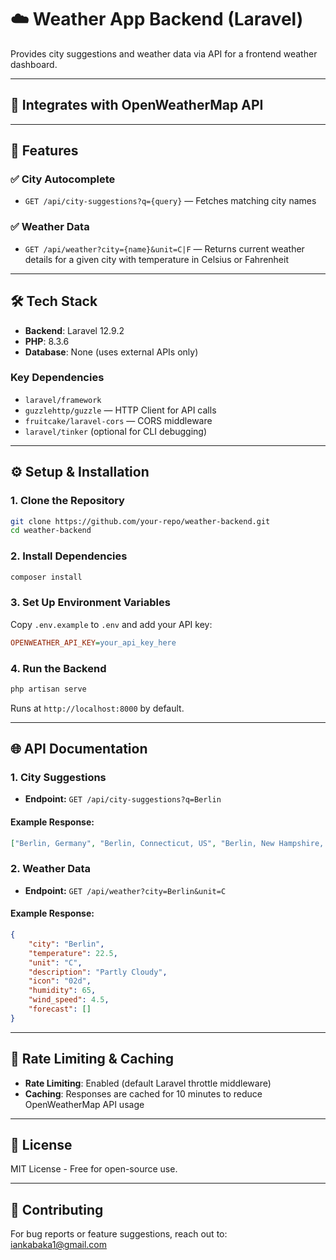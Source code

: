 # ☁️ Weather App Backend (Laravel)

Provides city suggestions and weather data via API for a frontend weather dashboard.

---

## 🔗 Integrates with OpenWeatherMap API

---

## 🚀 Features

### ✅ City Autocomplete

-   `GET /api/city-suggestions?q={query}` — Fetches matching city names

### ✅ Weather Data

-   `GET /api/weather?city={name}&unit=C|F` — Returns current weather details for a given city with temperature in Celsius or Fahrenheit

---

## 🛠️ Tech Stack

-   **Backend**: Laravel 12.9.2
-   **PHP**: 8.3.6
-   **Database**: None (uses external APIs only)

### Key Dependencies

-   `laravel/framework`
-   `guzzlehttp/guzzle` — HTTP Client for API calls
-   `fruitcake/laravel-cors` — CORS middleware
-   `laravel/tinker` (optional for CLI debugging)

---

## ⚙️ Setup & Installation

### 1. Clone the Repository

```bash
git clone https://github.com/your-repo/weather-backend.git
cd weather-backend
```

### 2. Install Dependencies

```bash
composer install
```

### 3. Set Up Environment Variables

Copy `.env.example` to `.env` and add your API key:

```ini
OPENWEATHER_API_KEY=your_api_key_here
```

### 4. Run the Backend

```bash
php artisan serve
```

Runs at `http://localhost:8000` by default.

---

## 🌐 API Documentation

### 1. City Suggestions

-   **Endpoint:** `GET /api/city-suggestions?q=Berlin`

#### Example Response:

```json
["Berlin, Germany", "Berlin, Connecticut, US", "Berlin, New Hampshire, US"]
```

### 2. Weather Data

-   **Endpoint:** `GET /api/weather?city=Berlin&unit=C`

#### Example Response:

```json
{
    "city": "Berlin",
    "temperature": 22.5,
    "unit": "C",
    "description": "Partly Cloudy",
    "icon": "02d",
    "humidity": 65,
    "wind_speed": 4.5,
    "forecast": []
}
```

---

## 🚨 Rate Limiting & Caching

-   **Rate Limiting**: Enabled (default Laravel throttle middleware)
-   **Caching**: Responses are cached for 10 minutes to reduce OpenWeatherMap API usage

---

## 📜 License

MIT License - Free for open-source use.

---

## 📩 Contributing

For bug reports or feature suggestions, reach out to: [iankabaka1@gmail.com](mailto:iankabaka1@gmail.com)
